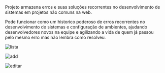 Projeto armazena erros e suas soluções recorrentes no desenvolvimento de sistemas em projetos não comuns na web.

Pode funcionar como um historico poderoso de erros recorrentes no desenvolvimento de sistemas e configuração de ambientes, ajudando desenvolvedores novos na equipe e agilizando a vida de quem já passou pelo mesmo erro mas não lembra como resolveu.


![lista](https://github.com/lucas-caminha/error-frontend/assets/38120031/ab0e43c5-dc7a-4a2c-867b-f317f9d3feb0)


![add](https://github.com/lucas-caminha/error-frontend/assets/38120031/dd6cbb7a-a6df-4858-b54b-9447b8be0742)


![editar](https://github.com/lucas-caminha/error-frontend/assets/38120031/5fd4a44c-60c9-4cb9-97b1-f1dc4c48a21e)
